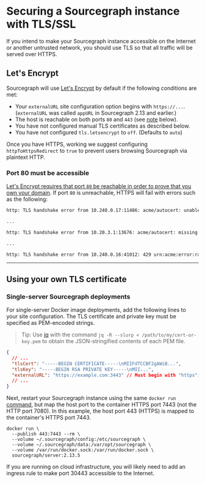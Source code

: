 # Securing a Sourcegraph instance with TLS/SSL

If you intend to make your Sourcegraph instance accessible on the Internet or another untrusted network, you should use TLS so that all traffic will be served over HTTPS.

## Let's Encrypt

Sourcegraph will use [Let's Encrypt](https://letsencrypt.org/) by default if the following conditions are met:

- Your `externalURL` site configuration option begins with `https://...`. (`externalURL` was called `appURL` in Sourcegraph 2.13 and earlier.)
- The host is reachable on both ports `80` and `443` (see [note](#port-80-must-be-accessible) below).
- You have not configured manual TLS certificates as described below.
- You have not configured `tls.letsencrypt` to `off`. (Defaults to `auto`)

Once you have HTTPS, working we suggest configuring `httpToHttpsRedirect` to `true` to prevent users browsing Sourcegraph via plaintext HTTP.

### Port 80 must be accessible

[Let's Encrypt requires that port `80` be reachable in order to prove that you own your domain](https://letsencrypt.readthedocs.io/en/latest/challenges.html#http-01-challenge). If port `80` is unreachable, HTTPS will fail with errors such as the following:

```bash
http: TLS handshake error from 10.240.0.17:11486: acme/autocert: unable to authorize "example.com"; challenge "tls-alpn-01" failed with error: acme: authorization error for example.com: 403 urn:acme:error:unauthorized: Cannot negotiate ALPN protocol "acme-tls/1" for tls-alpn-01 challenge; challenge "http-01" failed with error: acme: authorization error for example.com: 403 urn:acme:error:unauthorized: Invalid response from http://example.com/.well-known/acme-challenge/gHyMIbdfCVRvnz0FUJuezDsDJYD7flbVBzr348MrfLg: ... DOCTYPE html 

...

http: TLS handshake error from 10.20.3.1:13676: acme/autocert: missing certificate

...

http: TLS handshake error from 10.240.0.16:41012: 429 urn:acme:error:rateLimited: Error creating new authz :: too many failed authorizations recently: see https://letsencrypt.org/docs/rate-limits/
```

---

## Using your own TLS certificate

### Single-server Sourcegraph deployments

For single-server Docker image deployments, add the following lines to your site configuration. The TLS certificate and private key must be specified as PEM-encoded strings.

> Tip: Use [jq](https://stedolan.github.io/jq/) with the command `jq -R --slurp < /path/to/my/cert-or-key.pem` to obtain the JSON-stringified contents of each PEM file.

```json
{
  // ...
  "tlsCert": "-----BEGIN CERTIFICATE-----\nMIIFdTCCBF2gAWiB...",
  "tlsKey": "-----BEGIN RSA PRIVATE KEY-----\nMII...",
  "externalURL": "https://example.com:3443" // Must begin with "https"; replace with the public IP or hostname of your machine
  // ...
}
```

Next, restart your Sourcegraph instance using the same `docker run` [command](install/docker/index.md), but map the host port to the container HTTPS port 7443 (not the HTTP port 7080). In this example, the host port 443 (HTTPS) is mapped to the container's HTTPS port 7443.

```shell
docker run \
  --publish 443:7443 --rm \
  --volume ~/.sourcegraph/config:/etc/sourcegraph \
  --volume ~/.sourcegraph/data:/var/opt/sourcegraph \
  --volume /var/run/docker.sock:/var/run/docker.sock \
  sourcegraph/server:2.13.5
```

If you are running on cloud infrastructure, you will likely need to add an ingress rule to make port 30443 accessible to the Internet.
